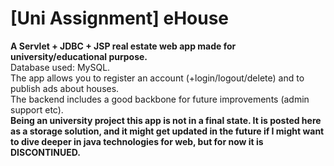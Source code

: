 # [Uni Assignment] eHouse

<b>A Servlet + JDBC + JSP real estate web app made for university/educational purpose.</b><br>
Database used: MySQL.<br>
The app allows you to register an account (+login/logout/delete) and to publish ads about houses.<br>
The backend includes a good backbone for future improvements (admin support etc).<br>
<b>Being an university project this app is not in a final state. It is posted here as a storage solution, and it might get updated in the future if I might want to dive deeper in java technologies for web, but for now it is DISCONTINUED.</b>

